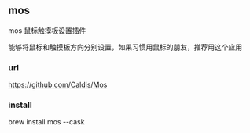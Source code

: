 ## mos

mos 鼠标触摸板设置插件

能够将鼠标和触摸板方向分别设置，如果习惯用鼠标的朋友，推荐用这个应用

### url
https://github.com/Caldis/Mos

### install
brew install mos --cask

